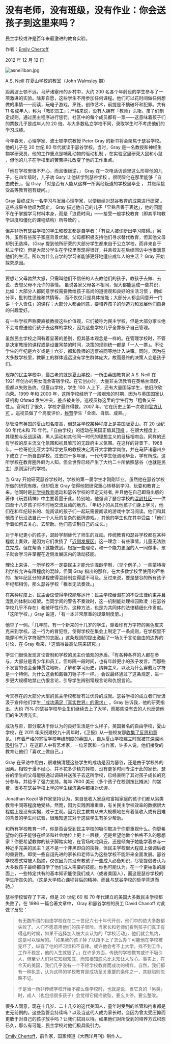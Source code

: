 # 没有老师，没有班级，没有作业：你会送孩子到这里来吗？

民主学校或许是百年来最激进的教育实验。

作者：[Emily Chertoff](https://www.theatlantic.com/author/emily-chertoff/)

2012 年 12 月 12 日

![asneillban.jpg](https://cdn.theatlantic.com/media/mt/national/asneillban.jpg)

A.S. Neill 在夏山学校的教室（John Walmsley 摄）

距离波士顿不远，马萨诸塞州的乡村中，大约 200 名各个年龄段的学生参与了一项激进的实验。除非自愿，这些学生不用参加任何课程。他们可以花时间做任何想做的事情——阅读，玩电子游戏，烹饪，创作艺术，前提是不搞破坏和犯罪。共有 11 名成年人，称为「教职员工」；严格来说，没有人拥有「教师」头衔。孩子们制定规则，通过民主程序进行惩罚，社区中的每个成员都有一票——这意味着孩子们的票数几乎是成年人的 20 倍。与大多数私立学校不同，录取学生时不考虑他们的学习成绩。

今年春天，心理学家、波士顿学院教授 Peter Gray 的新书将会聚焦于瑟谷学校。他的儿子在 20 世纪 80 年代就读于瑟谷学校。当时，Gray 是一名教授和神经生物学研究员，他的工作重点是哺乳动物的驱动机制 ，在实验室里研究大鼠和小鼠 ，但他的儿子在学校里的苦苦挣扎改变了他的工作重点。

「他在学校里很不开心，而且很叛逆，」 Gray 在一次电话访谈里这么形容他的儿子。在四年级时，儿子劝 Gary 让他转学到瑟谷学校 。很明显他在那里能够「自由成长」，但 Gray 「对是否有人能从这样一所离经叛道的学校里毕业 ， 并继续接受高等教育抱有疑问。」

Gray 最终成为一名学习与发展心理学家，以便继续对瑟谷教育的成果进行[研究](http://www.jstor.org/stable/1084948) 。 这些成果令他叹为观止， Gray 描述他自己的儿子「早熟且善于表达」，他的问题不在于掌握学习材料本身，而是「浪费时间」——接受一般学校教育（即其平均教学进度和僵化的课程结构）所导致的 。

但并非所有瑟谷学校的学生和校友都是自学者：「有些人被诊断出学习障碍。」另外，虽然有些孩子家庭背景优越，父母都积极支持他们寻求替代教育，但其他父母却别无选择。（Gray 提到他所研究的大部分学生都来自于公立学校，而非来自于私立学校）但是大部分学生在学校里表现得很好，并且校友在后续回访中也很满意他们的生活。所以为什么自学的学习者能够更好地适应成年人的生活？ Gray 开始探究原因。

***

要想让父母勃然大怒，只需叫他们不信任的人去教他们的孩子，教孩子去做、去说、去想父母不允许的事情。 虽说各家父母各不相同，但大都能达成一些共识，比如：大部分人都同意学校需要教给孩子高尚的道德观和良好的生活习惯 ，例如分享，批判性思维和共情等， 而不仅仅只是具体技能；大部分人都会同意开一门讲「个人责任」的课程；大部分人都会同意，要培养孩子的创造力和发展他们自身的兴趣爱好。

有一些学校声称要直接教授这些价值观，它们被称为民主学校，但是大部分家长绝不会考虑送他们孩子去这样的学校，因为这些学校几乎全靠孩子自己管理。

虽然民主学校之间有着显著的差别，但其基本观念是一样的。在管理学校时，不管是决定教授的课程或是设置宵禁的时间，决策的规则统一都是「一人一票」。不论学生的年纪是六岁或是十六岁，都和教师的选票被同等地计入决策。同时，因为在大多数学校里，教职工的群体远远没有学生群体庞大，故而最终的决策人会是孩子们。

现存的民主学校中，最古老的就是[夏山学校](http://www.summerhillschool.co.uk/)，一所由英国教育家 A.S. Neill 在 1921 年创办的男女混合寄宿学校。在它创办时，大量非主流教育在英格兰涌现，但都以失败告终。但夏山学校，学生 100 人上下，还有大量国际学生，依旧欣欣向荣。1999 年和 2000 年，这所学校经历了一段艰难的时期，因为与英国国家认证机构 Ofsted 发生冲突，差点被关停，巡视员称这里的学生行为「粗鲁又任性」。官司打了很久，学校才最终得救。2007 年，它在历史上第一次收到[官方认可](http://www.guardian.co.uk/uk/2007/dec/01/ofsted.schools) 。巡视员做了个高度评价，[称赞](http://www.ofsted.gov.uk/inspection-reports/find-inspection-report/provider/CARE/SC024584)学生「全面、自信、成熟。」

尽管没有英国的夏山知名度高，但瑟谷学校某种程度上是美国版夏山。在 20 世纪 60 年代末和 70 年代，「自由学校」的运动在美国正值其[顶峰](http://www.jstor.org/stable/20373543?seq=2) 。在很大程度上，其理想与反战运动，黑人运动和其他同一时代的理想主义的目标相吻合。同样的还有学校的反主流文化氛围和初具雏形的无政府主义氛围。在这样的背景下，1968 年，一位哥伦比亚大学科学史系的教授决定离开大学教学岗位，并在马萨诸塞州乡下成立了一所自由学校。过去四十多年里，一代代学生低调地毕业，学有所成。这所学校在教育圈外鲜为人知，但全世界已经产生了大约二十所依照瑟谷（也就是民主）原则运行的学校。

当 Gray 开始研究瑟谷学校时，学校的第一届学生才刚刚毕业。虽然他在瑟谷学校所做的研究有限，但却启发 Gray 使得他把研究重心转移到学习、玩耍和教育上来。他同时是[非学校教育](https://www.theatlantic.com/national/archive/2012/08/schools-out-forever-parents-who-dont-believe-in-education/260944/)运动和瑟谷学校的坚定支持者, 并且他在自己即将出版的著作《玩耍精神》中主要着墨于此。特别地，他强调了瑟谷学校的[混龄社区](http://www.jstor.org/stable/23093728)——供四至十八岁孩子时不时地交流互动的地方。「年纪小的从其他孩子们身上学习，他们在和年纪较长的、能阅读的孩子们一起玩需要阅读的游戏中学习阅读。他们和其他孩子玩没法自己一个人玩的复杂的纸牌游戏。」其他的学生也在其中受益：「他们学着如何去关心，去帮助。他们意识到自己的成长。」

对于年纪更小的孩子，混龄学制替代了师生的互动。传统教育和瑟谷学校都在某种程度上奏效，是因为它们发扬了「[近侧发展区](http://en.wikipedia.org/wiki/Zone_of_proximal_development)」这一理念：有些事情，儿童无法独立完成，但在帮助下就能做到。根据一些理论，和一个能力更强的人一同做事，孩子就会学习并掌握在近侧发展区内的活动技能。

理论上来讲，一所学校不一定要民主才能允许混龄学制，（举个例子，）一些蒙特梭利学校允许有限程度的混龄。但同 Gray 指出的那样，在大多数学校里使用的严格的、按年纪区分的课程使得混龄制变得遥不可及。反过来说，要是瑟谷的所有孩子年纪都相仿，那么瑟谷学校「根本无法奏效。」

在某种程度上，民主会议使得学校能够运行：民主学校给潜在的不受法律约束并且混乱的体制以框架。当同学间的警告不奏效时，这一机制能处理校园欺凌（在瑟谷学校几乎不存在）和破坏性行为。这种方法，也是为共同体的法律精细化作贡献。「这所学校，」Gray 说道，「有一本非常厚重的规章制度册。」

他举了一例。「几年前，有一个新来的十几岁的学生，穿着印有万字符的黑色皮夹克来到学校。这一行为的冒犯性，使得学校在集会上制定了一条规则，在学校里不能穿印有万字符服饰的衣服。」这条规则的提出激起了一场关于言论自由的边界的讨论，在 Gray 看来，「这值得最高法院来研究。」

学生们很快发现言论管制和学校的民主价值观的矛盾。「有各种各样的人都在参与，大部分是青少年和员工，但每隔一段时间，也有年龄更小的孩子发言。而那些不发言的也会全神贯注地听，了解和学习历史，纳粹主义，以及为什么穿戴万字符是一个特例，为什么这会和戴镰刀锤子不一样。」会议最终通过了这条规定，进一步更大规模地禁止仇恨言论，引导学生辨别常规言论和仇恨言论。

***

今天存在的大部分大型的民主学校都曾有过优异的成就。瑟谷学校的成立者们曾汲汲于宣传他们学生[「成功满足『真实世界』的需求」](http://www.jstor.org/discover/10.2307/1084948?searchUrl=%2Faction%2FdoBasicSearch%3FQuery%3D%22sudbury%2Bvalley%22%2Bschool%26Search%3DSearch%26gw%3Djtx%26prq%3Dsudbury%2Bvalley%2Bschool%26hp%3D25%26acc%3Doff%26aori%3Doff%26wc%3Don%26fc%3Doff&Search=yes&uid=3739256&uid=2134&uid=2&uid=70&uid=4&sid=21101428664217) 。Gray 告诉我，他的研究指出，大约 75% 的瑟谷学校毕业生们继续去上了大学，而那些没有去的人也反馈他们的生活很充实。

成功与否，部分取决于你认为的良好生活是什么样子。英国著名的自由学校，夏山学校，在 2011 年庆祝建校九十周年时，《卫报》从一些校友那[收集了反思和意见](http://www.guardian.co.uk/education/2011/aug/19/summerhill-school-at-90)。（有着严格的寄宿学校年级制度的英国人，自从夏山学校建立时就被其[深深地吸引](http://www.independent.co.uk/news/education/schools/summerhill-inside-englands-most-controversial-private-school-772976.html)住了。）在这群人中有艺术家，一位牙医和一位作家，许多人说，他们接受的教育让他们「喜欢上做自己。」

 Gray 在采访中坦白，很难搞清楚这些学生的成功是因为瑟谷，还是由于学校外的因素。相较于漫不经心、并不花多少精力择校、没有更多时间专注于此的家长，瑟谷的学生的父母能够通过调研并送孩子去这所学校，已经表明了其对孩子成长的充分参与，并给予了强力支持。每年 7800 美元（多个孩子在校则按比摊派）的[学费](http://www.sudval.com/03_admi_01.html)，很多在瑟谷学校上学的学生经济条件都相对优渥。

Jonathan Kozol 等作家坚持认为，来自低收入家庭和富裕家庭的孩子们都从另类教育中同等程度地受益。然而，因为实践困难重重，有关民主学校效率的数据很大程度上是没有实据，过于主观。因为民主教育从未大规模地在有着低收入或有困难的背景的学生间试验，很难知道其对于这些学生有多少帮助。

和所有学校教育一样，你是否会受到民主学校的吸引取决于你更重视什么。你更希望你的孩子能够在经济和社会地位上更上一层楼，还是希望他做个格格不入的思想家？你更希望教你的孩子脚踏实地，在官场叱咤风云，还是倾向于她能学着参与一种近乎完美的民主？这不是一个非黑即白的抉择，但民主学校很大程度上强调后者的重要性。即使一些自诩先进的家长和老师认为这些学校不能带来全面发展。瑟谷学校模式常被人指摘，仅仅因为其没有教孩子一些成人必备知识，尽管提倡者认为大多数孩子最终都自学了他们成人需要的技能。你也可能认为，在一个更抽象的层面上，一些特定共有的基本知识能使我们成人（或者美国人），而这是瑟谷学校的学生所丧失的。（这是大学核心课程背后的精神，而且与瑟谷学校的哲学背道而驰。）

瑟谷学校留存了下来，但是 20 世纪 60 和 70 年代建立的美国大多数民主学校都失败了。在 1986 一篇合著文章中， Gray 和瑟谷学校的员工 David Chanoff 对此做了反思：

> 有无数所谓的自由学校在在二十世纪六七十年代开创，他们中的绝大多数都失败了。人们不愿意用他们的孩子冒险。当家长和老师们看到孩子们真正有得选的时候，如果不选择加入被大众认为的「学校活动」，他们就会焦灼，这是可以理解的。「如果我的孩子掉了队跟不上了怎么办？可能他在学校被宠坏了，纵容了他的坏习惯和不自律。或许他会考不上大学，找不到工作，工作不稳定，他的人生就毁了。」在许多方面，传统的学校教育或许不吸引人，但至少人们对它知根知底，而知根知底总比未知让人放心。事实上，在今天的美国，我们几乎没有一个不经学校教育而成功的榜样。自然，我们都有一种执念，认为这样的学校教育是成功至关重要的条件之一，其缺陷则忽略不记。

>

> 于是当一所非传统学校开始不那么像学校时，也就是说，当它真的「另类」时，成人（也包括很多孩子）会觉得它摇摇欲坠，要么关停，要么整改。

很多人同意，现在十几岁、二十几岁的这代美国人，童年时受到的监管和拘束都是史无前例的。这些监管会持续吗？以及当这代人成为家长时，会因为曾太受压抑而更敢于对自己的孩子放手吗？让我们拭目以待。如果他们对所受到的培养方式积怨已久，那么有可能，民主学校对他们极具吸引力。

[Emily Chertoff](https://www.theatlantic.com/author/emily-chertoff/)，前作家，国家频道《大西洋月刊》制作人。